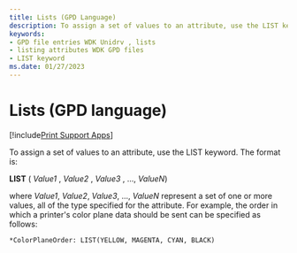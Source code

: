 ```yaml
---
title: Lists (GPD Language)
description: To assign a set of values to an attribute, use the LIST keyword.
keywords:
- GPD file entries WDK Unidrv , lists
- listing attributes WDK GPD files
- LIST keyword
ms.date: 01/27/2023
---
```


# Lists (GPD language)

[!include[Print Support Apps](../includes/print-support-apps.md)]

To assign a set of values to an attribute, use the LIST keyword. The format is:

**LIST** ( *Value1* , *Value2* , *Value3* , ..., *ValueN*)

where *Value1*, *Value2*, *Value3*, ..., *ValueN* represent a set of one or more values, all of the type specified for the attribute. For example, the order in which a printer's color plane data should be sent can be specified as follows:

```GPD
*ColorPlaneOrder: LIST(YELLOW, MAGENTA, CYAN, BLACK)
```
